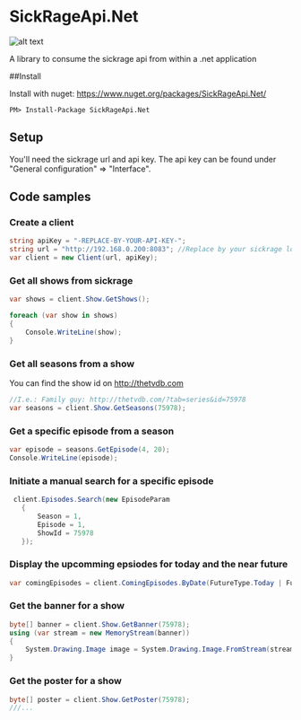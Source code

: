 # SickRageApi.Net   

![alt text](https://ci.appveyor.com/api/projects/status/github/prebenh/SickRageApi.Net?retina=true "Build status")

A library to consume the sickrage api from within a .net application

##Install

Install with nuget: https://www.nuget.org/packages/SickRageApi.Net/

```
PM> Install-Package SickRageApi.Net
```

## Setup
You'll need the sickrage url and api key. The api key can be found under "General configuration" => "Interface".


## Code samples

### Create a client
```C#
string apiKey = "-REPLACE-BY-YOUR-API-KEY-";
string url = "http://192.168.0.200:8083"; //Replace by your sickrage location
var client = new Client(url, apiKey);
```

### Get all shows from sickrage
```C#
var shows = client.Show.GetShows();

foreach (var show in shows)
{
    Console.WriteLine(show);
}
```

### Get all seasons from a show
You can find the show id on http://thetvdb.com

```C#
//I.e.: Family guy: http://thetvdb.com/?tab=series&id=75978
var seasons = client.Show.GetSeasons(75978);
```

### Get a specific episode from a season
```C#
var episode = seasons.GetEpisode(4, 20);
Console.WriteLine(episode);
```
### Initiate a manual search for a specific episode
```C#
 client.Episodes.Search(new EpisodeParam
   {
       Season = 1,
       Episode = 1,
       ShowId = 75978
   });
```

### Display the upcomming epsiodes for today and the near future
```C#
var comingEpisodes = client.ComingEpisodes.ByDate(FutureType.Today | FutureType.Soon);
```

### Get the banner for a show
```C#
byte[] banner = client.Show.GetBanner(75978);
using (var stream = new MemoryStream(banner))
{
    System.Drawing.Image image = System.Drawing.Image.FromStream(stream);
}
```

### Get the poster for a show
```C#
byte[] poster = client.Show.GetPoster(75978);
///...
```
